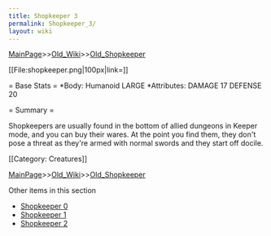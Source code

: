 ```yaml
---
title: Shopkeeper 3
permalink: Shopkeeper_3/
layout: wiki
---
```


[MainPage](/keeperrl_wiki/ "wikilink")>>[Old_Wiki](/keeperrl_wiki/Old_Wiki "wikilink")>>[Old_Shopkeeper](/keeperrl_wiki/Old_Shopkeeper "wikilink")

[[File:shopkeeper.png|100px|link=]]

= Base Stats =
*Body: Humanoid LARGE 
*Attributes: DAMAGE 17 DEFENSE 20 

= Summary =

Shopkeepers are usually found in the bottom of allied dungeons in Keeper mode, and you can buy their wares. At the point you find them, they don't pose a threat as they're armed with normal swords and they start off docile.

[[Category: Creatures]]

[MainPage](/keeperrl_wiki/ "wikilink")>>[Old_Wiki](/keeperrl_wiki/Old_Wiki "wikilink")>>[Old_Shopkeeper](/keeperrl_wiki/Old_Shopkeeper "wikilink")

Other items in this section
-    [Shopkeeper 0](/keeperrl_wiki/Shopkeeper_0 "wikilink")
-    [Shopkeeper 1](/keeperrl_wiki/Shopkeeper_1 "wikilink")
-    [Shopkeeper 2](/keeperrl_wiki/Shopkeeper_2 "wikilink")

